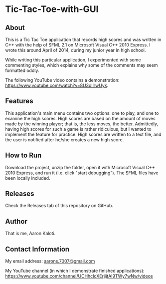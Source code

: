 # Tic-Tac-Toe-with-GUI

About
-----

This is a Tic Tac Toe application that records high scores and was written in C++ with the help of SFML 2.1 on Microsoft Visual C++ 2010 Express. I wrote this around April of 2014, during my junior year in high school.

While writing this particular application, I experimented with some commenting styles, which explains why some of the comments may seem formatted oddly.

The following YouTube video contains a demonstration: https://www.youtube.com/watch?v=8U3oIlrwUyk.

Features
--------

This application's main menu contains two options: one to play, and one to examine the high scores. High scores are based on the amount of moves made by the winning player; that is, the less moves, the better. Admittedly, having high scores for such a game is rather ridiculous, but I wanted to implement the feature for practice. High scores are written to a text file, and the user is notified after he/she creates a new high score.

How to Run
----------

Download the project, unzip the folder, open it with Microsoft Visual C++ 2010 Express, and run it (i.e. click "start debugging"). The SFML files have been locally included.

Releases
--------

Check the Releases tab of this repository on GitHub.

Author
------

That is me, Aaron Kaloti.

Contact Information
-------------------

My email address: aarons.7007@gmail.com

My YouTube channel (in which I demonstrate finished applications): https://www.youtube.com/channel/UCHhcIcXErjijtAI9TWy7wNw/videos 
